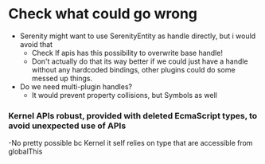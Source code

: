 # Check what could go wrong
  - Serenity might want to use SerenityEntity as handle directly, but i would avoid that
    - Check If apis has this possibility to overwrite base handle!
    - Don't actually do that its way better if we could just have a handle without any hardcoded bindings, other plugins could do some messed up things.
  - Do we need multi-plugin handles?
    - It would prevent property collisions, but Symbols as well

### Kernel APIs robust, provided with deleted EcmaScript types, to avoid unexpected use of APIs
 -No pretty possible bc Kernel it self relies on type that are accessible from globalThis